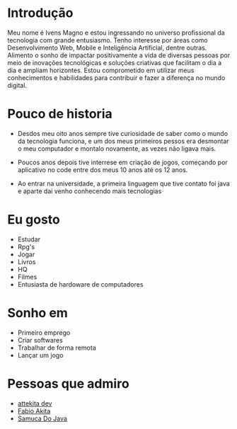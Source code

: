 # Introdução

Meu nome é Ivens Magno e estou ingressando no universo profissional da tecnologia com grande entusiasmo. Tenho interesse por áreas como Desenvolvimento Web, Mobile e Inteligência Artificial, dentre outras. Alimento o sonho de impactar positivamente a vida de diversas pessoas por meio de inovações tecnológicas e soluções criativas que facilitam o dia a dia e ampliam horizontes. Estou comprometido em utilizar meus conhecimentos e habilidades para contribuir e fazer a diferença no mundo digital.

# Pouco de historia

- Desdos meu oito anos sempre tive curiosidade de saber como o mundo da tecnologia funciona, e um dos meus primeiros pessos era desmontar o meu computador e montalo novamente, as vezes não ligava mais.

- Poucos anos depois tive interrese em criação de jogos, começando por aplicativo no code entre dos meus 10 anos até os 12 anos.

- Ao entrar na universidade, a primeira linguagem que tive contato foi java e aparte dai venho conhecendo mais tecnologias

# Eu gosto

- Estudar
- Rpg's
- Jogar
- Livros
- HQ
- Filmes
- Entusiasta de hardoware de computadores

# Sonho em

- Primeiro emprego
- Criar softwares
- Trabalhar de forma remota
- Lançar um jogo

# Pessoas que admiro

- [attekita dev](http://alexpeys.github.io/https://www.youtube.com/@attekitadev)
- [Fabio Akita](https://www.youtube.com/@Akitando)
- [Samuca Do Java](https://www.youtube.com/@SamucaDoJava)
